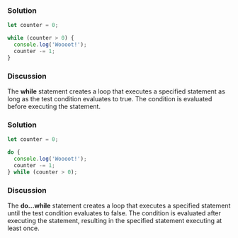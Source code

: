 ### Solution
``` JavaScript 
let counter = 0;

while (counter > 0) {
  console.log('Woooot!');
  counter -= 1;
}
```

### Discussion
The **while** statement creates a loop that executes a specified statement as long as the test condition evaluates to true. The condition is evaluated before executing the statement.

### Solution 
``` JavaScript
let counter = 0;

do {
  console.log('Woooot!');
  counter -= 1;
} while (counter > 0);
```

### Discussion 
The **do...while** statement creates a loop that executes a specified statement until the test condition evaluates to false. The condition is evaluated after executing the statement, resulting in the specified statement executing at least once.
